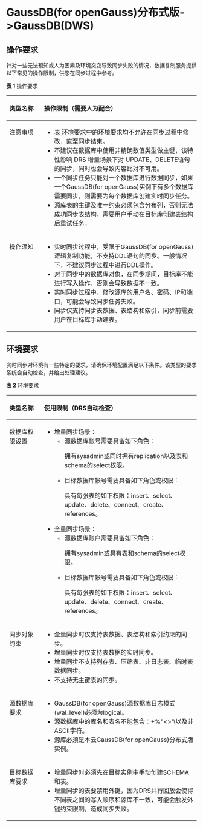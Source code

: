 # GaussDB\(for openGauss\)分布式版-\>GaussDB\(DWS\)<a name="drs_11_0437"></a>

## 操作要求<a name="section1610153915412"></a>

针对一些无法预知或人为因素及环境突变导致同步失败的情况，数据复制服务提供以下常见的操作限制，供您在同步过程中参考。

**表 1**  操作要求

<a name="table13588832007"></a>
<table><thead align="left"><tr id="row25883321603"><th class="cellrowborder" valign="top" width="18.18%" id="mcps1.2.3.1.1"><p id="p1058973210012"><a name="p1058973210012"></a><a name="p1058973210012"></a><strong id="b18589103215010"><a name="b18589103215010"></a><a name="b18589103215010"></a>类型名称</strong></p>
</th>
<th class="cellrowborder" valign="top" width="81.82000000000001%" id="mcps1.2.3.1.2"><p id="p185891232501"><a name="p185891232501"></a><a name="p185891232501"></a><strong id="b35891332308"><a name="b35891332308"></a><a name="b35891332308"></a>操作限制</strong>（需要人为配合）</p>
</th>
</tr>
</thead>
<tbody><tr id="row458912321000"><td class="cellrowborder" valign="top" width="18.18%" headers="mcps1.2.3.1.1 "><p id="p258915321016"><a name="p258915321016"></a><a name="p258915321016"></a>注意事项</p>
</td>
<td class="cellrowborder" valign="top" width="81.82000000000001%" headers="mcps1.2.3.1.2 "><a name="ul659016321207"></a><a name="ul659016321207"></a><ul id="ul659016321207"><li><a href="#table1321975211">表 环境要求</a>中的环境要求均不允许在同步过程中修改，直至同步结束。</li><li>不建议在数据库中使用非精确数值类型做主键，该特性影响 DRS 增量场景下对 UPDATE、DELETE语句的同步，同时也会导致内容比对不可用。</li><li>一个同步任务只能对一个数据库进行数据同步，如果一个GaussDB(for openGauss)实例下有多个数据库需要同步，则需要为每个数据库创建实时同步任务。</li><li>源库表的主键及唯一约束必须包含分布列，否则无法成功同步表结构，需要用户手动在目标库创建表结构后重试任务。</li></ul>
</td>
</tr>
<tr id="row55917321508"><td class="cellrowborder" valign="top" width="18.18%" headers="mcps1.2.3.1.1 "><p id="p175912325018"><a name="p175912325018"></a><a name="p175912325018"></a>操作须知</p>
</td>
<td class="cellrowborder" valign="top" width="81.82000000000001%" headers="mcps1.2.3.1.2 "><a name="ul175916322017"></a><a name="ul175916322017"></a><ul id="ul175916322017"><li>实时同步过程中，受限于<span id="text911833715375"><a name="text911833715375"></a><a name="text911833715375"></a>GaussDB(for openGauss)</span>逻辑复制功能，不支持DDL语句的同步。一般情况下，不建议同步过程中进行DDL操作。</li><li>对于同步中的数据库对象，在同步期间，目标库不能进行写入操作，否则会导致数据不一致。</li><li>实时同步过程中，修改源库的用户名、密码、IP和端口，可能会导致同步任务失败。</li><li>同步仅支持同步表数据、表结构和索引，同步前需要用户在目标库手动建表。</li></ul>
</td>
</tr>
</tbody>
</table>

## 环境要求<a name="section165311339195419"></a>

实时同步对环境有一些特定的要求，请确保环境配置满足以下条件。该类型的要求系统会自动检查，并给出处理建议。

**表 2**  环境要求

<a name="table1321975211"></a>
<table><thead align="left"><tr id="row182201058117"><th class="cellrowborder" valign="top" width="18.18%" id="mcps1.2.3.1.1"><p id="p172201551013"><a name="p172201551013"></a><a name="p172201551013"></a><strong id="b1322020518116"><a name="b1322020518116"></a><a name="b1322020518116"></a>类型名称</strong></p>
</th>
<th class="cellrowborder" valign="top" width="81.82000000000001%" id="mcps1.2.3.1.2"><p id="p22204518111"><a name="p22204518111"></a><a name="p22204518111"></a><strong id="b15220455112"><a name="b15220455112"></a><a name="b15220455112"></a>使用限制</strong>（DRS自动检查）</p>
</th>
</tr>
</thead>
<tbody><tr id="row62211755115"><td class="cellrowborder" valign="top" width="18.18%" headers="mcps1.2.3.1.1 "><p id="p19221351914"><a name="p19221351914"></a><a name="p19221351914"></a>数据库权限设置</p>
</td>
<td class="cellrowborder" valign="top" width="81.82000000000001%" headers="mcps1.2.3.1.2 "><a name="ul62211451315"></a><a name="ul62211451315"></a><ul id="ul62211451315"><li>增量同步场景：<a name="ul1684015419351"></a><a name="ul1684015419351"></a><ul id="ul1684015419351"><li>源数据库帐号需要具备如下角色：<p id="p15431185611355"><a name="p15431185611355"></a><a name="p15431185611355"></a>拥有sysadmin或同时拥有replication以及表和schema的select权限。</p>
</li><li>目标数据库帐号需要具备如下角色或权限：<p id="p64261428133316"><a name="p64261428133316"></a><a name="p64261428133316"></a>具有每张表的如下权限：insert、select、update、delete、connect、create、references。</p>
</li></ul>
</li><li>全量同步场景：<a name="ul11419149113712"></a><a name="ul11419149113712"></a><ul id="ul11419149113712"><li>源数据库账户需要具备如下角色：<p id="p1981013333813"><a name="p1981013333813"></a><a name="p1981013333813"></a>拥有sysadmin或具有表和schema的select权限。</p>
</li><li>目标数据库帐号需要具备如下角色或权限：<p id="p39611126153511"><a name="p39611126153511"></a><a name="p39611126153511"></a>具有每张表的如下权限：insert、select、update、delete、connect、create、references。</p>
</li></ul>
</li></ul>
</td>
</tr>
<tr id="row22213516111"><td class="cellrowborder" valign="top" width="18.18%" headers="mcps1.2.3.1.1 "><p id="p82221752015"><a name="p82221752015"></a><a name="p82221752015"></a>同步对象约束</p>
</td>
<td class="cellrowborder" valign="top" width="81.82000000000001%" headers="mcps1.2.3.1.2 "><a name="ul12221452115"></a><a name="ul12221452115"></a><ul id="ul12221452115"><li>全量同步时仅支持表数据、表结构和索引约束的同步。</li><li>增量同步时仅支持表数据的实时同步。</li><li>增量同步不支持列存表、压缩表、非日志表、临时表数据同步。</li><li>不支持无主键表的同步。</li></ul>
</td>
</tr>
<tr id="row2223955112"><td class="cellrowborder" valign="top" width="18.18%" headers="mcps1.2.3.1.1 "><p id="p14223185617"><a name="p14223185617"></a><a name="p14223185617"></a>源数据库要求</p>
</td>
<td class="cellrowborder" valign="top" width="81.82000000000001%" headers="mcps1.2.3.1.2 "><a name="ul714371816441"></a><a name="ul714371816441"></a><ul id="ul714371816441"><li><span id="text7721171821317"><a name="text7721171821317"></a><a name="text7721171821317"></a>GaussDB(for openGauss)</span>源数据库日志模式(wal_level)必须为logical。</li><li>源数据库中的库名和表名不能包含：+%"&lt;&gt;'\以及非ASCII字符。</li><li>源库必须是本云<span id="text0224721141318"><a name="text0224721141318"></a><a name="text0224721141318"></a>GaussDB(for openGauss)</span>分布式版实例。</li></ul>
</td>
</tr>
<tr id="row1422495219"><td class="cellrowborder" valign="top" width="18.18%" headers="mcps1.2.3.1.1 "><p id="p16224654119"><a name="p16224654119"></a><a name="p16224654119"></a>目标数据库要求</p>
</td>
<td class="cellrowborder" valign="top" width="81.82000000000001%" headers="mcps1.2.3.1.2 "><a name="ul1422465312"></a><a name="ul1422465312"></a><ul id="ul1422465312"><li>增量同步时必须先在目标实例中手动创建SCHEMA和表。</li><li>增量同步的表要禁用外键，因为DRS并行回放会使得不同表之间的写入顺序和源库不一致，可能会触发外键约束限制，造成同步失败。</li></ul>
</td>
</tr>
</tbody>
</table>

